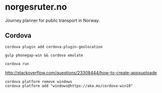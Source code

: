 # norgesruter.no

Journey planner for public transport in Norway.

## Cordova

`cordova plugin add cordova-plugin-geolocation`

`gulp phonegap-win && cordova emulate`

`cordova run`

http://stackoverflow.com/questions/23308444/how-to-create-appxuploade

```
cordova platform remove windows
cordova platform add "windows@https://aka.ms/cordova-win10"
```